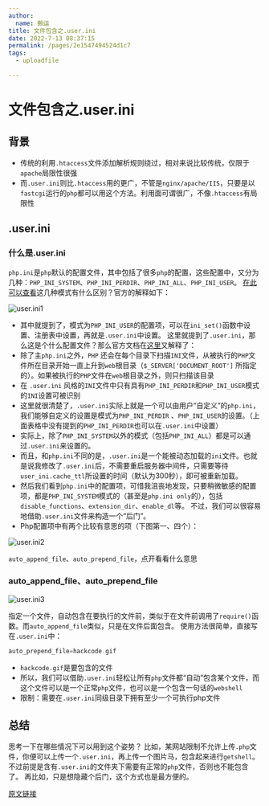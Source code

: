 ```yaml
---
author: 
  name: 搬运
title: 文件包含之.user.ini
date: 2022-7-13 08:37:15
permalink: /pages/2e1547494524d1c7
tags: 
  - uploadfile

---
```


# 文件包含之.user.ini

## 背景

- 传统的利用`.htaccess`文件添加解析规则绕过，相对来说比较传统，仅限于`apache`局限性很强
- 而`.user.ini`则比`.htaccess`用的更广，不管是`nginx/apache/IIS`，只要是以`fastcgi`运行的`php`都可以用这个方法。利用面可谓很广，不像`.htaccess`有局限性

## .user.ini
### 什么是.user.ini

`php.ini`是`php`默认的配置文件，其中包括了很多`php`的配置，这些配置中，又分为几种：`PHP_INI_SYSTEM`、`PHP_INI_PERDIR`、`PHP_INI_ALL`、`PHP_INI_USER`。 [在此可以查看](http://php.net/manual/zh/ini.list.php)这几种模式有什么区别？官方的解释如下：

![user.ini1](https://cdn.jsdelivr.net/gh/Zephyrccc/ImageHostingService/Blog/.user.ini1.png)

- 其中就提到了，模式为`PHP_INI_USER`的配置项，可以在`ini_set()`函数中设置、注册表中设置，再就是`.user.ini`中设置。 这里就提到了`.user.ini`，那么这是个什么配置文件？那么官方文档在[这里](http://php.net/manual/zh/configuration.file.per-user.php)又解释了：
- 除了主`php.ini`之外，`PHP` 还会在每个目录下扫描`INI`文件，从被执行的`PHP`文件所在目录开始一直上升到`web`根目录（`$_SERVER['DOCUMENT_ROOT']` 所指定的）。如果被执行的`PHP`文件在`web`根目录之外，则只扫描该目录
- 在 `.user.ini` 风格的`INI`文件中只有具有`PHP_INI_PERDIR`和`PHP_INI_USER`模式的`INI`设置可被识别
- 这里就很清楚了，`.user.ini`实际上就是一个可以由用户“自定义”的`php.ini`，我们能够自定义的设置是模式为`PHP_INI_PERDIR` 、`PHP_INI_USER`的设置。（上面表格中没有提到的`PHP_INI_PERDIR`也可以在`.user.ini`中设置）
- 实际上，除了`PHP_INI_SYSTEM`以外的模式（包括`PHP_INI_ALL`）都是可以通过`.user.ini`来设置的。
- 而且，和`php.ini`不同的是，`.user.ini`是一个能被动态加载的`ini`文件。也就是说我修改了`.user.ini`后，不需要重启服务器中间件，只需要等待`user_ini.cache_ttl`所设置的时间（默认为300秒），即可被重新加载。
- 然后我们看到`php.ini`中的配置项，可惜我沮丧地发现，只要稍微敏感的配置项，都是`PHP_INI_SYSTEM`模式的（甚至是`php.ini only`的），包括`disable_functions`、`extension_dir`、`enable_dl`等。 不过，我们可以很容易地借助`.user.ini`文件来构造一个“后门”。
- Php配置项中有两个比较有意思的项（下图第一、四个）：

![user.ini2](https://cdn.jsdelivr.net/gh/Zephyrccc/ImageHostingService/Blog/.user.ini2.png)

`auto_append_file`、`auto_prepend_file`，点开看看什么意思

### auto_append_file、auto_prepend_file

![user.ini3](https://cdn.jsdelivr.net/gh/Zephyrccc/ImageHostingService/Blog/.user.ini3.png)

指定一个文件，自动包含在要执行的文件前，类似于在文件前调用了`require()`函数。而`auto_append_file`类似，只是在文件后面包含。 使用方法很简单，直接写在`.user.ini`中：

```php
auto_prepend_file=hackcode.gif
```

- `hackcode.gif`是要包含的文件
- 所以，我们可以借助`.user.ini`轻松让所有`php`文件都“自动”包含某个文件，而这个文件可以是一个正常`php`文件，也可以是一个包含一句话的`webshell`
- 限制：需要在`.user.ini`同级目录下拥有至少一个可执行php文件

## 总结

思考一下在哪些情况下可以用到这个姿势？ 比如，某网站限制不允许上传`.php`文件，你便可以上传一个`.user.ini`，再上传一个图片马，包含起来进行`getshell`。不过前提是含有`.user.ini`的文件夹下需要有正常的`php`文件，否则也不能包含了。 再比如，只是想隐藏个后门，这个方式也是最方便的。

[原文链接](https://wooyun.js.org/drops/user.ini文件构成的PHP后门.html)